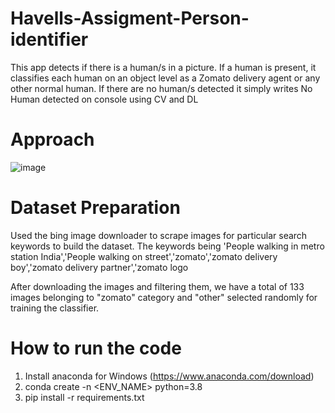 # Havells-Assigment-Person-identifier
This app detects if there is a human/s in a picture. If a human is present, it classifies each human on an object level as a Zomato delivery agent or any other normal human. If there are no human/s detected it simply writes No Human detected on console using CV and DL

# Approach 

![image](https://github.com/naga24/Havells-Assigment-Person-identifier/assets/12075514/97653739-4e93-4bef-aac2-74c81c126250)

# Dataset Preparation
Used the bing image downloader to scrape images for particular search keywords to build the dataset. The keywords being 'People walking in metro station India','People walking on street','zomato','zomato delivery boy','zomato delivery partner','zomato logo

After downloading the images and filtering them, we have a total of 133 images belonging to "zomato" category and "other" selected randomly for training the classifier.

# How to run the code
1. Install anaconda for Windows (https://www.anaconda.com/download)
2. conda create -n <ENV_NAME> python=3.8
3. pip install -r requirements.txt

